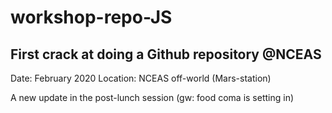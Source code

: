 # workshop-repo-JS
## First crack at doing a Github repository @NCEAS

Date: February 2020
Location: NCEAS off-world (Mars-station)

A new update in the post-lunch session (gw: food coma is setting in)
